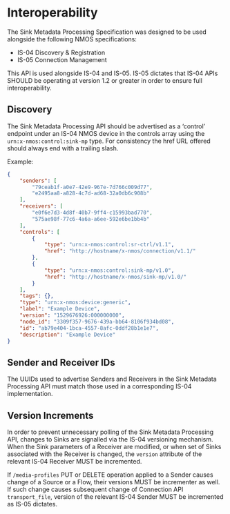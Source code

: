 # Interoperability

The Sink Metadata Processing Specification was designed to be used alongside the following NMOS specifications:

* IS-04 Discovery & Registration
* IS-05 Connection Management

This API is used alongside IS-04 and IS-05. IS-05 dictates that IS-04 APIs SHOULD be operating at version 1.2 or greater in order to ensure full interoperability.

## Discovery

The Sink Metadata Processing API should be advertised as a ‘control’ endpoint under an IS-04 NMOS device in the controls array using the `urn:x-nmos:control:sink-mp` type. For consistency the href URL offered should always end with a trailing slash.

Example:

```json
{
    "senders": [
        "79ceab1f-a0e7-42e9-967e-7d766c009d77",
        "e2495aa8-a828-4c7d-ad68-32a0db6c908b"
    ],
    "receivers": [
        "e0f6e7d3-4d8f-40b7-9ff4-c15993bad770",
        "575ae98f-77c6-4a6a-a6ee-592e6be1bb4b"
    ],
    "controls": [
        {
            "type": "urn:x-nmos:control:sr-ctrl/v1.1",
            "href": "http://hostname/x-nmos/connection/v1.1/"
        },
        {
            "type": "urn:x-nmos:control:sink-mp/v1.0",
            "href": "http://hostname/x-nmos/sink-mp/v1.0/"
        }
    ],
    "tags": {},
    "type": "urn:x-nmos:device:generic",
    "label": "Example Device",
    "version": "1529676926:000000000",
    "node_id": "3309f357-9676-439a-bb64-8106f934bd08",
    "id": "ab79e404-1bca-4557-8afc-0ddf28b1e1e7",
    "description": "Example Device"
}
```

## Sender and Receiver IDs

The UUIDs used to advertise Senders and Receivers in the Sink Metadata Processing API must match those used in a corresponding IS-04 implementation.

## Version Increments

In order to prevent unnecessary polling of the Sink Metadata Processing API, changes to Sinks are signalled via the IS-04 versioning mechanism. When the Sink parameters of a Receiver are modified, or when set of Sinks associated with the Receiver is changed, the `version` attribute of the relevant IS-04 Receiver MUST be incremented.

If `/media-profiles` PUT or DELETE operation applied to a Sender causes change of a Source or a Flow, their versions MUST be incrementer as well. If such change causes subsequent change of Connection API `transport_file`, version of the relevant IS-04 Sender MUST be incremented as IS-05 dictates.
